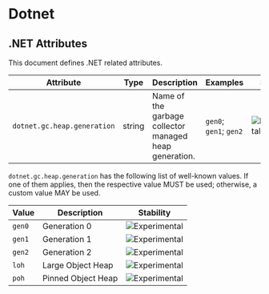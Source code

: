 <!--- Hugo front matter used to generate the website version of this page:
--->

<!-- NOTE: THIS FILE IS AUTOGENERATED. DO NOT EDIT BY HAND. -->
<!-- see templates/registry/markdown/attribute_namespace.md.j2 -->

# Dotnet

## .NET Attributes

This document defines .NET related attributes.

| Attribute                   | Type   | Description                                            | Examples               | Stability                                                        |
| --------------------------- | ------ | ------------------------------------------------------ | ---------------------- | ---------------------------------------------------------------- |
| `dotnet.gc.heap.generation` | string | Name of the garbage collector managed heap generation. | `gen0`; `gen1`; `gen2` | ![Experimental](https://img.shields.io/badge/-experimental-blue) |

`dotnet.gc.heap.generation` has the following list of well-known values. If one of them applies, then the respective value MUST be used; otherwise, a custom value MAY be used.

| Value  | Description        | Stability                                                        |
| ------ | ------------------ | ---------------------------------------------------------------- |
| `gen0` | Generation 0       | ![Experimental](https://img.shields.io/badge/-experimental-blue) |
| `gen1` | Generation 1       | ![Experimental](https://img.shields.io/badge/-experimental-blue) |
| `gen2` | Generation 2       | ![Experimental](https://img.shields.io/badge/-experimental-blue) |
| `loh`  | Large Object Heap  | ![Experimental](https://img.shields.io/badge/-experimental-blue) |
| `poh`  | Pinned Object Heap | ![Experimental](https://img.shields.io/badge/-experimental-blue) |
